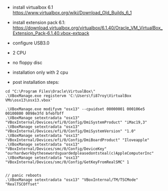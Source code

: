  - install virtualbox 6.1 https://www.virtualbox.org/wiki/Download_Old_Builds_6_1
 - install extension pack 6.1: https://download.virtualbox.org/virtualbox/6.1.40/Oracle_VM_VirtualBox_Extension_Pack-6.1.40.vbox-extpack
 
 - configure USB3.0
 - 2 CPU
 - no floppy disc
 
 
 - installation only with 2 cpu
 - post installation steps:

```
cd "C:\Program Files\Oracle\VirtualBox\"
.\VBoxManage.exe registervm 'C:\Users\fi87roy\VirtualBox VMs\osx13\osx13.vbox'

.\VBoxManage.exe modifyvm "osx13" --cpuidset 00000001 000106e5 00100800 0098e3fd bfebfbff
.\VBoxManage setextradata "osx13" "VBoxInternal/Devices/efi/0/Config/DmiSystemProduct" "iMac19,3"
.\VBoxManage setextradata "osx13" "VBoxInternal/Devices/efi/0/Config/DmiSystemVersion" "1.0"
.\VBoxManage setextradata "osx13" "VBoxInternal/Devices/efi/0/Config/DmiBoardProduct" "Iloveapple"
.\VBoxManage setextradata "osx13" "VBoxInternal/Devices/smc/0/Config/DeviceKey" "ourhardworkbythesewordsguardedpleasedontsteal(c)AppleComputerInc"
.\VBoxManage setextradata "osx13" "VBoxInternal/Devices/smc/0/Config/GetKeyFromRealSMC" 1


// panic reboots
.\VBoxManage setextradata "osx13" "VBoxInternal/TM/TSCMode" "RealTSCOffset"
```
